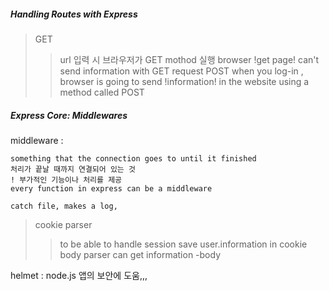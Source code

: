 ##### Handling Routes with Express

> GET
>  > url 입력 시 브라우저가 GET mothod 실행
>  > browser !get page!
>  > can't send information with GET request
> POST
>  > when you log-in , 
>  > browser is going to send !information! in the website using a method called POST


##### Express Core: Middlewares

middleware : 
```
something that the connection goes to until it finished
처리가 끝날 때까지 연결되어 있는 것
! 부가적인 기능이나 처리를 제공
every function in express can be a middleware

catch file, makes a log, 
```

> cookie parser
>> to be able to handle session save user.information in cookie
> body parser
>> can get information -body

helmet : node.js 앱의 보안에 도움,,,